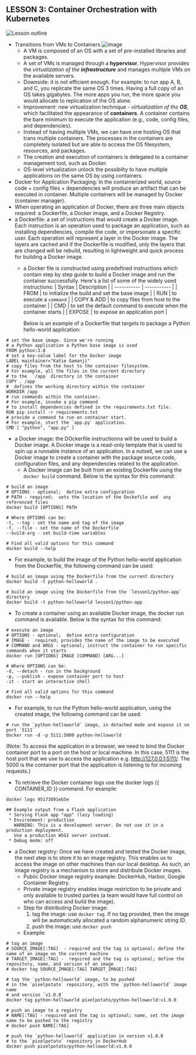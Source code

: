 ## LESSON 3: Container Orchestration with Kubernetes
![Lesson outline](https://user-images.githubusercontent.com/13144571/123743251-224d6d80-d8d7-11eb-8588-ec20860ebd9e.png)

- Transitions from VMs to Containers
    ![image](https://user-images.githubusercontent.com/13144571/123744260-b835c800-d8d8-11eb-84dc-827178fc4b8c.png)
  - A VM is composed of an OS with a set of pre-installed libraries and packages.
  - A set of VMs is managed through a **hypervisor**. Hypervisor provides the _virtualization of the **infrastructure**_ and manages multiple VMs on the available servers.
  - Downside: it is not efficient enough. For example: to run app A, B, and C, you replicate the same OS 3 times. Having a full copy of an OS takes gigabytes. The more apps you run, the more space you would allocate to replication of the OS alone.
  - Improvement: new virtualization technique - _virtualization of the **OS**_, which facilitated the appearance of **containers**. A container contains the bare minimum to execute the application (e.g., code, config files, and dependencies).
  - Instead of having multiple VMs, we can have one hosting OS that trans multiple containers. The processes in the containers are completely isolated but are able to access the OS filesystem, resources, and packages.
  - The creation and execution of containers is delegated to a container management tool, such as Docker.
  - OS-level virtualization unlock the possibilty to have multiple applications on the same OS by using containers.
- Docker for Application Packaging: In the containerized world, source code + config files + dependencies will produce an artifact that can be executed in container. Multiple containers will be managed by Docker (container manager).
- When operating an application of Docker, there are three main objects required: a Dockerfile, a Docker image, and a Docker Registry.
- a Dockerfile: a set of instructions that would create a Docker image. Each instruction is an operation used to package an application, such as installing dependencies, compile the code, or impersonate a specific user. Each operation will represent a layer in the Docker image. The layers are cached and if the Dockerfile is modified, only the layers that are changed will be rebuild, resulting in lightweight and quick process for building a Docker image.
  - a Docker file is constructed using predefined instructions which contain step by step guide to build a Docker image and run the container successfully. Here's a list of some of the widely used instructions:
    | Syntax | Description |
    | ----------- | ----------- |
    | FROM | to initialize the build and set the base image |
    | RUN    | to execute a `command` |
    | COPY & ADD | to copy files from host to the container |
    | CMD | to set the default command to execute when the container starts |
    | EXPOSE | to expose an application port |
        
    Below is an example of a Dockerfile that targets to package a Python hello-world application:
```
# set the base image. Since we're running 
# a Python application a Python base image is used
FROM python:3.8
# set a key-value label for the Docker image
LABEL maintainer="Katie Gamanji"
# copy files from the host to the container filesystem. 
# For example, all the files in the current directory
# to the  `/app` directory in the container
COPY . /app
#  defines the working directory within the container
WORKDIR /app
# run commands within the container. 
# For example, invoke a pip command 
# to install dependencies defined in the requirements.txt file. 
RUN pip install -r requirements.txt
# provide a command to run on container start. 
# For example, start the `app.py` application.
CMD [ "python", "app.py" ]
```
- a Docker image: the DOckerfile instructionns will be used to build a Docker image. A Docker image is a read-only template that is used to spin up a runnable instance of an application. In a nutsell, we can use a Docker image to create a container with the package source code, configuration files, and any dependencies related to the application.
  - A Docker image can be built from an existing Dockerfile using the `docker build` command. Below is the syntax for this command:
```
# build an image
# OPTIONS - optional;  define extra configuration
# PATH - required;  sets the location of the Dockefile and  any referenced files 
docker build [OPTIONS] PATH

# Where OPTIONS can be:
-t, --tag - set the name and tag of the image
-f, --file - set the name of the Dockerfile
--build-arg - set build-time variables

# Find all valid options for this command 
docker build --help
```
  - For example, to build the image of the Python hello-world application from the Dockerfile, the following command can be used:
```
# build an image using the Dockerfile from the current directory
docker build -t python-helloworld .

# build an image using the Dockerfile from the `lesson1/python-app` directory
docker build -t python-helloworld lesson1/python-app
```
  - To create a container using an available Docker image, the docker run command is available. Below is the syntax for this command:
```
# execute an image
# OPTIONS - optional;  define extra configuration
# IMAGE -  required; provides the name of the image to be executed
# COMMAND and ARGS - optional; instruct the container to run specific commands when it starts 
docker run [OPTIONS] IMAGE [COMMAND] [ARG...]

# Where OPTIONS can be:
-d, --detach - run in the background 
-p, --publish - expose container port to host
-it - start an interactive shell

# Find all valid options for this command 
docker run --help
```
  - For example, to run the Python hello-world application, using the created image, the following command can be used:
```
# run the `python-helloworld` image, in detached mode and expose it on port `5111`
docker run -d -p 5111:5000 python-helloworld
```
(Note: To access the application in a browser, we need to bind the Docker container port to a port on the host or local machine. In this case, 5111 is the host port that we use to access the application e.g. http://127.0.0.1:5111/. The 5000 is the container port that the application is listening to for incoming requests.)
  - To retrieve the Docker container logs use the docker logs {{ CONTAINER_ID }} command. For example:
```
docker logs 95173091eb5e

## Example output from a Flask application
 * Serving Flask app "app" (lazy loading)
 * Environment: production
   WARNING: This is a development server. Do not use it in a production deployment.
   Use a production WSGI server instead.
 * Debug mode: off
```
- a Docker registry: Once we have created and tested the Docker image, the next step is to store it to an image registry. This enables us to access the image on other machines than our local desktop. As such, an image registry is a mechanism to store and distribute Docker images.
  - Public Docker image registry example: DockerHub, Harbor, Google Container Registry.
  - Private image registry enables image restriction to be private and only available to trusted parties (a team would have full control on who can access and build the image).
  - Step for distributing Docker image:
    1. tag the image: use `docker tag`. If no tag provided, then the image will be automatically allocated a random alphanumeric string ID.
    2. push the image: use `docker push`
  - Example:
```
# tag an image
# SOURCE_IMAGE[:TAG]  - required and the tag is optional; define the name of an image on the current machine 
# TARGET_IMAGE[:TAG] -  required and the tag is optional; define the repository, name, and version of an image
# docker tag SOURCE_IMAGE[:TAG] TARGET_IMAGE[:TAG]

# tag the `python-helloworld` image, to be pushed 
# in the `pixelpotato` repository, with the `python-helloworld` image name
# and version `v1.0.0`
docker tag python-helloworld pixelpotato/python-helloworld:v1.0.0
```

```
# push an image to a registry 
# NAME[:TAG] - required and the tag is optional; name, set the image name to be pushed to the registry
# docker push NAME[:TAG]

# push the `python-helloworld` application in version v1.0.0 
# to the `pixelpotato` repository in DockerHub
docker push pixelpotato/python-helloworld:v1.0.0
```
